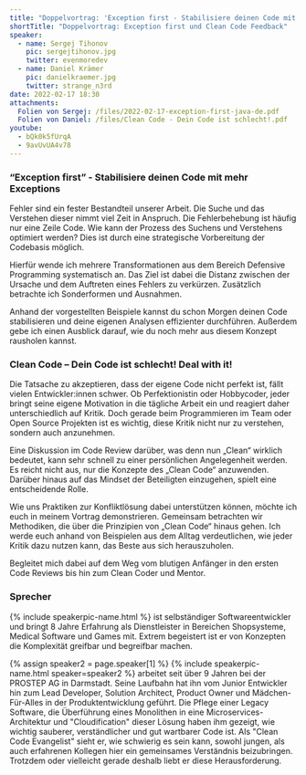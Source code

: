 ```yaml
---
title: "Doppelvortrag: 'Exception first - Stabilisiere deinen Code mit mehr Exceptions' und 'Clean Code – Dein Code ist schlecht! Deal with it!'"
shortTitle: "Doppelvortrag: Exception first und Clean Code Feedback"
speaker:
  - name: Sergej Tihonov
    pic: sergejtihonov.jpg
    twitter: evenmoredev
  - name: Daniel Krämer
    pic: danielkraemer.jpg
    twitter: strange_n3rd
date: 2022-02-17 18:30
attachments:
  Folien von Sergej: /files/2022-02-17-exception-first-java-de.pdf
  Folien von Daniel: /files/Clean Code - Dein Code ist schlecht!.pdf
youtube:
  - bQk0k5fUrqA
  - 9avUvUA4v78
---
```


### “Exception first” - Stabilisiere deinen Code mit mehr Exceptions

Fehler sind ein fester Bestandteil unserer Arbeit. Die Suche und das Verstehen dieser nimmt viel Zeit in Anspruch. Die Fehlerbehebung ist häufig nur eine Zeile Code. Wie kann der Prozess des Suchens und Verstehens optimiert werden? Dies ist durch eine strategische Vorbereitung der Codebasis möglich.

Hierfür wende ich mehrere Transformationen aus dem Bereich Defensive Programming systematisch an. Das Ziel ist dabei die Distanz zwischen der Ursache und dem Auftreten eines Fehlers zu verkürzen. Zusätzlich betrachte ich Sonderformen und Ausnahmen.

Anhand der vorgestellten Beispiele kannst du schon Morgen deinen Code stabilisieren und deine eigenen Analysen effizienter durchführen. Außerdem gebe ich einen Ausblick darauf, wie du noch mehr aus diesem Konzept rausholen kannst.

### Clean Code – Dein Code ist schlecht! Deal with it!

Die Tatsache zu akzeptieren, dass der eigene Code nicht perfekt ist, fällt vielen Entwickler:innen schwer. Ob Perfektionistin oder Hobbycoder, jeder bringt seine eigene Motivation in die tägliche Arbeit ein und reagiert daher unterschiedlich auf Kritik. Doch gerade beim Programmieren im Team oder Open Source Projekten ist es wichtig, diese Kritik nicht nur zu verstehen, sondern auch anzunehmen.

Eine Diskussion im Code Review darüber, was denn nun „Clean“ wirklich bedeutet, kann sehr schnell zu einer persönlichen Angelegenheit werden. Es reicht nicht aus, nur die Konzepte des „Clean Code“ anzuwenden. Darüber hinaus auf das Mindset der Beteiligten einzugehen, spielt eine entscheidende Rolle.

Wie uns Praktiken zur Konfliktlösung dabei unterstützen können, möchte ich euch in meinem Vortrag demonstrieren. Gemeinsam betrachten wir Methodiken, die über die Prinzipien von „Clean Code“ hinaus gehen. Ich werde euch anhand von Beispielen aus dem Alltag verdeutlichen, wie jeder Kritik dazu nutzen kann, das Beste aus sich herauszuholen.

Begleitet mich dabei auf dem Weg vom blutigen Anfänger in den ersten Code Reviews bis hin zum Clean Coder und Mentor.

### Sprecher

{% include speakerpic-name.html %} ist selbständiger Softwareentwickler und bringt 8 Jahre Erfahrung als Dienstleister in Bereichen Shopsysteme, Medical Software und Games mit. Extrem begeistert ist er von Konzepten die Komplexität greifbar und begreifbar machen.

{% assign speaker2 = page.speaker[1] %}
{% include speakerpic-name.html speaker=speaker2 %} arbeitet seit über 9 Jahren bei der PROSTEP AG in Darmstadt. Seine Laufbahn hat ihn vom Junior Entwickler hin zum Lead Developer, Solution Architect, Product Owner und Mädchen-Für-Alles in der Produktentwicklung geführt. Die Pflege einer Legacy Software, die Überführung eines Monolithen in eine Microservices-Architektur und "Cloudification" dieser Lösung haben ihm gezeigt, wie wichtig sauberer, verständlicher und gut wartbarer Code ist. Als "Clean Code Evangelist" sieht er, wie schwierig es sein kann, sowohl jungen, als auch erfahrenen Kollegen hier ein gemeinsames Verständnis beizubringen. Trotzdem oder vielleicht gerade deshalb liebt er diese Herausforderung.

